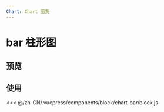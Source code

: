 ```yaml
---
Chart: Chart 图表
---
```

# bar 柱形图

## 预览
<ClientOnly>
<block-chart-bar-demo />
</ClientOnly>

## 使用
<<< @/zh-CN/.vuepress/components/block/chart-bar/block.js
